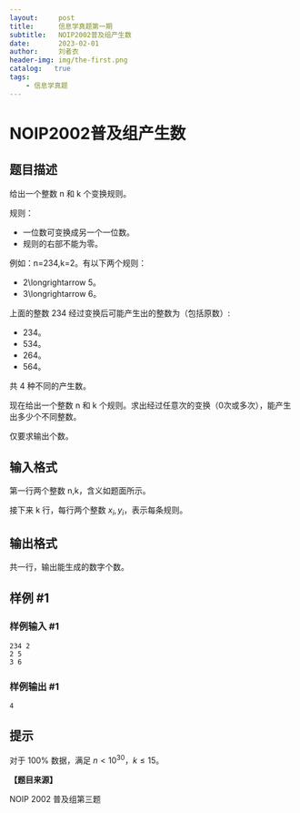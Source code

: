 ```yaml
---
layout:     post
title:      信息学真题第一期
subtitle:   NOIP2002普及组产生数
date:       2023-02-01
author:     刘者衣
header-img: img/the-first.png
catalog:   true
tags:
    - 信息学真题
---
```

# NOIP2002普及组产生数
## 题目描述

给出一个整数 n 和 k 个变换规则。

规则：
- 一位数可变换成另一个一位数。
- 规则的右部不能为零。

例如：n=234,k=2。有以下两个规则：

- 2\longrightarrow 5。  
- 3\longrightarrow 6。 

上面的整数 234 经过变换后可能产生出的整数为（包括原数）:

- 234。
- 534。
- 264。
- 564。

共 4 种不同的产生数。

现在给出一个整数 n 和 k 个规则。求出经过任意次的变换（0次或多次），能产生出多少个不同整数。

仅要求输出个数。

## 输入格式

第一行两个整数 n,k，含义如题面所示。

接下来 k 行，每行两个整数 $x_i,y_i$，表示每条规则。

## 输出格式

共一行，输出能生成的数字个数。

## 样例 #1

### 样例输入 #1

```
234 2
2 5
3 6
```

### 样例输出 #1

```
4
```

## 提示

对于 $100\%$ 数据，满足 $n \lt 10^{30}$，$k \le 15$。

**【题目来源】**

NOIP 2002 普及组第三题
